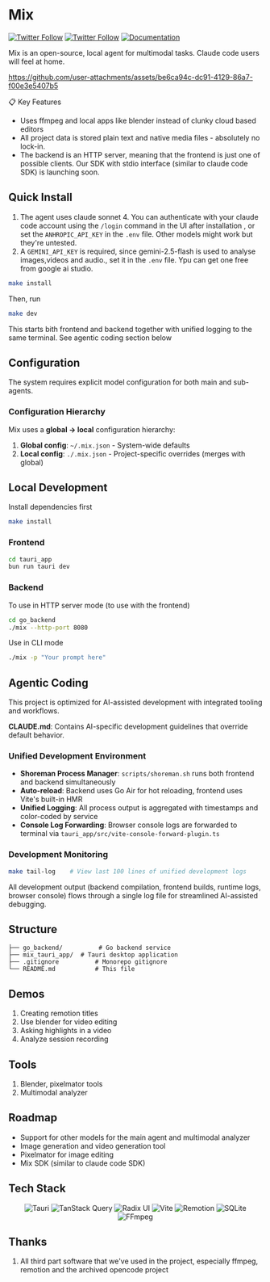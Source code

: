 # Mix

[![Twitter Follow](https://img.shields.io/twitter/follow/Sarath?style=social)](https://x.com/intent/user?screen_name=sarath_suresh_m)
[![Twitter Follow](https://img.shields.io/twitter/follow/Vaibhav?style=social)](https://x.com/intent/user?screen_name=Vaibhav30665241)
[![Documentation](https://img.shields.io/badge/Documentation-📕-blue)](https://recreate.run/docs/backend)

Mix is an open-source, local agent for multimodal tasks. Claude code users will feel at home.

<https://github.com/user-attachments/assets/be6ca94c-dc91-4129-86a7-f00e3e5407b5>

📋 Key Features

- Uses ffmpeg and local apps like blender instead of clunky cloud based editors
- All project data is stored plain text and native media files - absolutely no lock-in.
- The backend is an HTTP server, meaning that the frontend is just one of possible clients. Our SDK with stdio interface (similar to claude code SDK) is launching soon.

## Quick Install

1. The agent uses claude sonnet 4. You can authenticate with your claude code account using the `/login` command in the UI after installation ,  or set the  `ANHROPIC_API_KEY` in the `.env` file. Other models might work but they're untested.
2. A `GEMINI_API_KEY`  is required, since gemini-2.5-flash is used to analyse images,videos and audio., set it in the `.env` file. Ypu can get one free from google ai studio.

```bash
make install
```

Then, run

```bash
make dev
```

This starts bith frontend and backend together with unified logging to the same terminal. See agentic coding section below

## Configuration

The system requires explicit model configuration for both main and sub-agents.

### Configuration Hierarchy

Mix uses a **global → local** configuration hierarchy:

1. **Global config**: `~/.mix.json` - System-wide defaults
2. **Local config**: `./.mix.json` - Project-specific overrides (merges with global)

## Local Development

Install dependencies first

```bash
make install
```

### Frontend

```bash
cd tauri_app
bun run tauri dev
```

### Backend

To use in HTTP server mode (to use with the frontend)

```bash
cd go_backend
./mix --http-port 8080
```

Use in CLI mode

```bash
./mix -p "Your prompt here"
```

## Agentic Coding

This project is optimized for AI-assisted development with integrated tooling and workflows.

**CLAUDE.md**: Contains AI-specific development guidelines that override default behavior.

### Unified Development Environment

- **Shoreman Process Manager**: `scripts/shoreman.sh` runs both frontend and backend simultaneously
- **Auto-reload**: Backend uses Go Air for hot reloading, frontend uses Vite's built-in HMR
- **Unified Logging**: All process output is aggregated with timestamps and color-coded by service
- **Console Log Forwarding**: Browser console logs are forwarded to terminal via `tauri_app/src/vite-console-forward-plugin.ts`

### Development Monitoring

```bash
make tail-log    # View last 100 lines of unified development logs
```

All development output (backend compilation, frontend builds, runtime logs, browser console) flows through a single log file for streamlined AI-assisted debugging.

## Structure

```
├── go_backend/          # Go backend service
├── mix_tauri_app/  # Tauri desktop application
├── .gitignore          # Monorepo gitignore
└── README.md           # This file
```

## Demos

1. Creating remotion titles
2. Use blender for video editing
3. Asking highlights in a video
4. Analyze session recording

## Tools

1. Blender, pixelmator tools
2. Multimodal analyzer

## Roadmap

- Support for other models for the main agent and multimodal analyzer
- Image generation and video generation tool
- Pixelmator for image editing
- Mix SDK (similar to claude code SDK)

## Tech Stack

<p align="center">
  <img alt="Tauri" src="https://img.shields.io/badge/-Tauri-24C8DB?style=flat-square&logo=tauri&logoColor=white" />
  <img alt="TanStack Query" src="https://img.shields.io/badge/-TanStack%20Query-FF4154?style=flat-square&logo=react-query&logoColor=white" />
  <img alt="Radix UI" src="https://img.shields.io/badge/-Radix%20UI-161618?style=flat-square&logo=radix-ui&logoColor=white" />
  <img alt="Vite" src="https://img.shields.io/badge/-Vite-646CFF?style=flat-square&logo=vite&logoColor=white" />
  <img alt="Remotion" src="https://img.shields.io/badge/-Remotion-4338CA?style=flat-square&logo=data:image/svg+xml;base64,PHN2ZyB3aWR0aD0iMjQiIGhlaWdodD0iMjQiIHZpZXdCb3g9IjAgMCAyNCAyNCIgZmlsbD0ibm9uZSIgeG1sbnM9Imh0dHA6Ly93d3cudzMub3JnLzIwMDAvc3ZnIj4KPHBhdGggZD0iTTEyIDJMMTMuMDkgOC4yNkwyMCA5TDEzLjA5IDE1Ljc0TDEyIDIyTDEwLjkxIDE1Ljc0TDQgOUwxMC45MSA4LjI2TDEyIDJaIiBmaWxsPSJ3aGl0ZSIvPgo8L3N2Zz4K&logoColor=white" />
  <img alt="SQLite" src="https://img.shields.io/badge/-SQLite-003B57?style=flat-square&logo=sqlite&logoColor=white" />
  <img alt="FFmpeg" src="https://img.shields.io/badge/-FFmpeg-007808?style=flat-square&logo=ffmpeg&logoColor=white" />
</p>

## Thanks

1. All third part software that we've used in the project, especially ffmpeg, remotion and the archived opencode project
